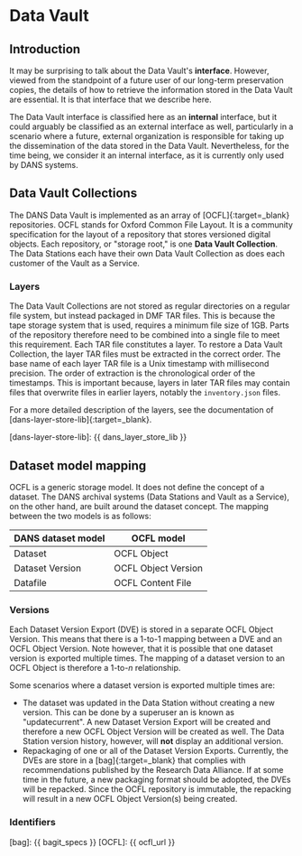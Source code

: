 Data Vault
==========

Introduction
------------

It may be surprising to talk about the Data Vault's **interface**. However, viewed from the standpoint of a future user of our long-term preservation copies,
the details of how to retrieve the information stored in the Data Vault are essential. It is that interface that we describe here.

The Data Vault interface is classified here as an **internal** interface, but it could arguably be classified as an external interface as well, particularly in
a scenario where a future, external organization is responsible for taking up the dissemination of the data stored in the Data Vault. Nevertheless, for the time
being, we consider it an internal interface, as it is currently only used by DANS systems.

Data Vault Collections
----------------------

The DANS Data Vault is implemented as an array of [OCFL]{:target=_blank} repositories. OCFL stands for Oxford Common File Layout. It is a community
specification for the layout of a repository that stores versioned digital objects. Each repository, or "storage root," is one **Data Vault Collection**. The
Data Stations each have their own Data Vault Collection as does each customer of the Vault as a Service.

### Layers

The Data Vault Collections are not stored as regular directories on a regular file system, but instead packaged in DMF TAR files. This is because the tape
storage system that is used, requires a minimum file size of 1GB. Parts of the repository therefore need to be combined into a single file to meet this
requirement. Each TAR file constitutes a layer. To restore a Data Vault Collection, the layer TAR files must be extracted in the correct order. The base name of
each layer TAR file is a Unix timestamp with millisecond precision. The order of extraction is the chronological order of the timestamps. This is important
because, layers in later TAR files may contain files that overwrite files in earlier layers, notably the `inventory.json` files.

For a more detailed description of the layers, see the documentation of [dans-layer-store-lib]{:target=_blank}.

[dans-layer-store-lib]: {{ dans_layer_store_lib }}

Dataset model mapping
---------------------

OCFL is a generic storage model. It does not define the concept of a dataset. The DANS archival systems (Data Stations and Vault as a Service), on the other
hand, are built around the dataset concept. The mapping between the two models is as follows:

| DANS dataset model | OCFL model          |
|--------------------|---------------------|
| Dataset            | OCFL Object         |
| Dataset Version    | OCFL Object Version |
| Datafile           | OCFL Content File   |

### Versions

Each Dataset Version Export (DVE) is stored in a separate OCFL Object Version. This means that there is a 1-to-1 mapping between a DVE and an OCFL Object
Version. Note however, that it is possible that one dataset version is exported multiple times. The mapping of a dataset version to an OCFL Object is therefore
a 1-to-_n_ relationship.

Some scenarios where a dataset version is exported multiple times are:

* The dataset was updated in the Data Station without creating a new version. This can be done by a superuser an is known as "updatecurrent". A new Dataset
  Version Export will be created and therefore a new OCFL Object Version will be created as well. The Data Station version history, however, will **not**
  display an additional version.
* Repackaging of one or all of the Dataset Version Exports. Currently, the DVEs are store in a [bag]{:target=_blank} that complies with recommendations
  published by the Research Data Alliance. If at some time in the future, a new packaging format should be adopted, the DVEs will be repacked. Since the OCFL
  repository is immutable, the repacking will result in a new OCFL Object Version(s) being created.

### Identifiers

[bag]: {{ bagit_specs }}
[OCFL]: {{ ocfl_url }}